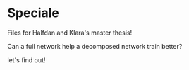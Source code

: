 # Speciale

Files for Halfdan and Klara's master thesis!

Can a full network help a decomposed network train better?

let's find out!

